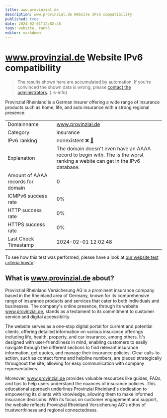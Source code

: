 ```yaml
---
title: www.provinzial.de
description: www.provinzial.de Website IPv6 compatibility
published: true
date: 2024-02-01T12:02:48
tags: website, rank6
editor: markdown
---
```


# www.provinzial.de Website IPv6 compatibility

> The results shown here are accumulated by automation. If you're convinced the shown data is wrong, please [contact the administrators](/howto/chat). 
{.is-info}

Provinzial Rheinland is a German insurer offering a wide range of insurance products such as home, life, and auto insurance with a strong regional presence.


|   |   |
| - | - |
| Domainname | www.provinzial.de
| Category | insurance |
| IPv6 ranking | nonexistent :x: [🔗](/howto/ranking) |
| Explanation | The domain doesn't even have an AAAA record to begin with. The is the worst ranking a webite can get in the IPv6 database. |
| Amount of AAAA records for domain | 0 |
| ICMPv6 success rate | 0%|
| HTTP success rate | 0% |
| HTTPS success rate | 0% |
| Last Check Timestamp | 2024-02-01 12:02:48 |

To see how this test was performed, please have a look at [our website test criteria howto](/howto/testcriteria/website)!


## What is www.provinzial.de about?
Provinzial Rheinland Versicherung AG is a prominent insurance company based in the Rheinland area of Germany, known for its comprehensive range of insurance products and services that cater to both individuals and businesses. The company's online presence, through its website www.provinzial.de, stands as a testament to its commitment to customer service and digital accessibility.

The website serves as a one-stop digital portal for current and potential clients, offering detailed information on various insurance offerings including life, health, property, and car insurance, among others. It's designed with user-friendliness in mind, enabling customers to easily navigate through the different sections to find relevant insurance information, get quotes, and manage their insurance policies. Clear calls-to-action, such as contact forms and helpline numbers, are placed strategically throughout the site, allowing for easy communication with company representatives.

Moreover, www.provinzial.de provides valuable resources like guides, FAQs, and tips to help users understand the nuances of insurance policies. This educational approach underlines Provinzial Rheinland's dedication to empowering its clients with knowledge, allowing them to make informed insurance decisions. With its focus on customer engagement and support, the website reflects Provinzial Rheinland Versicherung AG's ethos of trustworthiness and regional connectedness.



